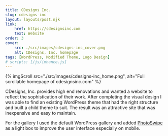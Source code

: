 ```yaml
---
title: CDesigns Inc.
slug: cdesigns-inc
layout: layouts/post.njk
link:
    href: https://cdesignsinc.com
    text: Website
order: 3
cover:
    src: ./src/images/cdesigns-inc_cover.png
    alt: CDesigns, Inc. homepage
tags: [WordPress, Modified Theme, Logo Design]
# scripts: [/js/imhance.js]
---
```

{% imgScroll src="./src/images/cdesigns-inc_home.png", alt="Full scrollable homepage of cdesignsinc.com" %}

CDesigns, Inc. provides high end renovations and wanted a website to reflect the sophistication of their work. After completing the visual design I was able to find an existing WordPress theme that had the right structure and built a child theme to suit. The result was an attractive site that was inexpensive and easy to maintain.

For the gallery I used the default WordPress gallery and added [PhotoSwipe](https://photoswipe.com) as a light box to improve the user interface especially on mobile.
